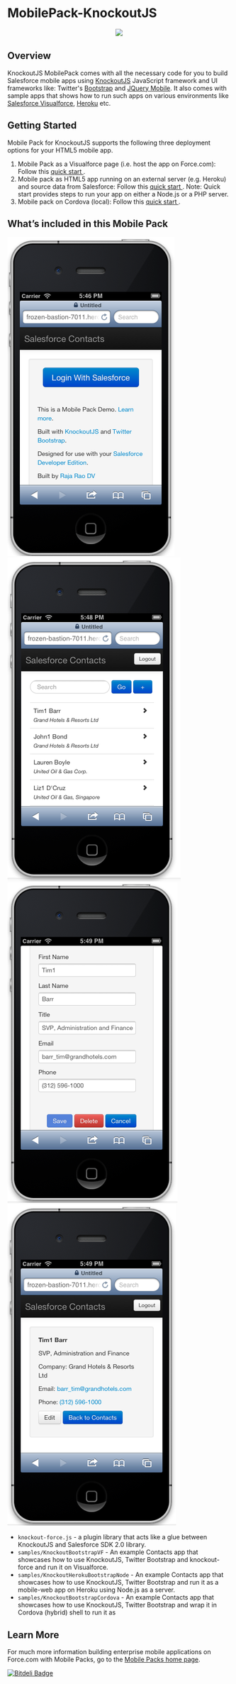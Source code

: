# MobilePack-KnockoutJS

<p align='center'>
  <img src="http://res.cloudinary.com/hy4kyit2a/image/upload/v1365281769/ypqq9g8at1y1yqoo8h6g.png"/>
</p>


## Overview
KnockoutJS MobilePack comes with all the necessary code for you to build Salesforce mobile apps using <a href="http://knockoutjs.com" target="_blank">KnockoutJS</a> JavaScript framework and UI frameworks like: Twitter's <a href="http://twitter.github.io/bootstrap/" target="_blank"> Bootstrap</a> and <a href="http://jquerymobile.com/" target="_blank">JQuery Mobile</a>. It also comes with sample apps that shows how to run such apps on various environments like <a href="http://wiki.developerforce.com/page/User_Interface" target="_blank">Salesforce Visualforce</a>, <a href="https://www.heroku.com/" target="_blank">Heroku</a> etc.

 
## Getting Started
Mobile Pack for KnockoutJS supports the following three deployment options for your HTML5 mobile app. 

1. Mobile Pack as a Visualforce page (i.e. host the app on Force.com):  Follow this <a href="http://events.developerforce.com/mobile/getting-started/html5#knockoutjs" target="_blank">quick start </a>.
2. Mobile pack as HTML5 app running on an external server (e.g. Heroku) and source data from Salesforce: Follow this <a href="http://events.developerforce.com/mobile/getting-started/html5#knockoutjs-heroku" target="_blank"> quick start </a>. Note: Quick start provides steps to run your app on either a Node.js or a PHP server.
3.  Mobile pack on Cordova (local):  Follow this <a href="http://events.developerforce.com/mobile/getting-started/html5#knockoutjs-cordova" target="_blank"> quick start </a>.

 
## What’s included in this Mobile Pack



![screen shot](images/heroku_login.png)
![screen shot](images/heroku_listView.png)
![screen shot](images/heroku_editView.png)
![screen shot](images/heroku_detailsView.png)


* `knockout-force.js` - a plugin library that acts like a glue between KnockoutJS and Salesforce SDK 2.0 library.
* `samples/KnockoutBootstrapVF` - An example Contacts app that showcases how to use KnockoutJS, Twitter Bootstrap and knockout-force and run it on Visualforce.
* `samples/KnockoutHerokuBootstrapNode` -  An example Contacts app that showcases how to use KnockoutJS, Twitter Bootstrap and run it as a mobile-web app on Heroku using Node.js as a server.
* `samples/KnockoutBootstrapCordova` -  An example Contacts app that showcases how to use KnockoutJS, Twitter Bootstrap and wrap it in Cordova (hybrid) shell to run it as

## Learn More

For much more information building enterprise mobile applications on Force.com with Mobile Packs, go to the [Mobile Packs home page](https://events.developerforce.com/mobile/services/mobile-packs).

[![Bitdeli Badge](https://d2weczhvl823v0.cloudfront.net/developerforce/mobilepack-knockoutjs/trend.png)](https://bitdeli.com/free "Bitdeli Badge")

